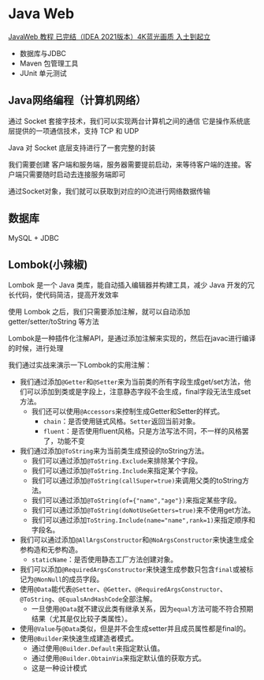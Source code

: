 # Java Web 
[JavaWeb 教程 已完结（IDEA 2021版本）4K蓝光画质 入土到起立](https://www.bilibili.com/video/BV1CL4y1i7qR?p=1&vd_source=ae16ff6478eb15c1b87880540263910b)

- 数据库与JDBC
- Maven 包管理工具
- JUnit 单元测试 
## Java网络编程（计算机网络）
通过 Socket 套接字技术，我们可以实现两台计算机之间的通信
它是操作系统底层提供的一项通信技术，支持 TCP 和 UDP

Java 对 Socket 底层支持进行了一套完整的封装

我们需要创建 客户端和服务端，服务器需要提前启动，来等待客户端的连接。客户端只需要随时启动去连接服务端即可

通过Socket对象，我们就可以获取到对应的IO流进行网络数据传输

## 数据库
MySQL + JDBC 

## Lombok(小辣椒)
Lombok 是一个 Java 类库，能自动插入编辑器并构建工具，减少 Java 开发的冗长代码，使代码简洁，提高开发效率

使用 Lombok 之后，我们只需要添加注解，就可以自动添加 getter/setter/toString 等方法

Lombok是一种插件化注解API，是通过添加注解来实现的，然后在javac进行编译的时候，进行处理

我们通过实战来演示一下Lombok的实用注解：

* 我们通过添加`@Getter`和`@Setter`来为当前类的所有字段生成get/set方法，他们可以添加到类或是字段上，注意静态字段不会生成，final字段无法生成set方法。
    * 我们还可以使用`@Accessors`来控制生成Getter和Setter的样式。
      * `chain`：是否使用链式风格。`Setter`返回当前对象。
      * `fluent`：是否使用fluent风格。只是方法写法不同，不一样的风格罢了，功能不变
* 我们通过添加`@ToString`来为当前类生成预设的toString方法。
  * 我们可以通过添加`@ToString.Exclude`来排除某个字段。
  * 我们可以通过添加`@ToString.Include`来指定某个字段。
  * 我们可以通过添加`@ToString(callSuper=true)`来调用父类的toString方法。
  * 我们可以通过添加`@ToString(of={"name","age"})`来指定某些字段。
  * 我们可以通过添加`@ToString(doNotUseGetters=true)`来不使用get方法。
  * 我们可以通过添加`ToString.Include(name="name",rank=1)`来指定顺序和字段名。
* 我们可以通过添加`@AllArgsConstructor`和`@NoArgsConstructor`来快速生成全参构造和无参构造。
  * `staticName`：是否使用静态工厂方法创建对象。
* 我们可以添加`@RequiredArgsConstructor`来快速生成参数只包含`final`或被标记为`@NonNull`的成员字段。
* 使用`@Data`能代表`@Setter`、`@Getter`、`@RequiredArgsConstructor`、`@ToString`、`@EqualsAndHashCode`全部注解。
    * 一旦使用`@Data`就不建议此类有继承关系，因为`equal`方法可能不符合预期结果（尤其是仅比较子类属性）。
* 使用`@Value`与`@Data`类似，但是并不会生成setter并且成员属性都是final的。
* 使用`@Builder`来快速生成建造者模式。
    * 通过使用`@Builder.Default`来指定默认值。
    * 通过使用`@Builder.ObtainVia`来指定默认值的获取方式。
    * 这是一种设计模式

